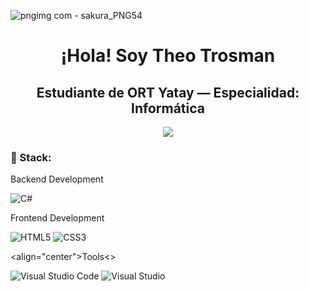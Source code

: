 ![pngimg com - sakura_PNG54](https://github.com/user-attachments/assets/6672dbd4-38be-490d-91ab-16f08e6ac563)
<h1 align="center">¡Hola! Soy Theo Trosman</h1>
<h2 align="center">Estudiante de ORT Yatay — Especialidad: Informática </h2>

<p align="center"> <img src="https://github-readme-stats.vercel.app/api/top-langs/?username=Theotrosman&layout=compact&hide=TSQL&theme=chartreuse-light"></p>

### 🎏 Stack:

Backend Development

![C#](https://img.shields.io/badge/c%23-%23239120.svg?style=for-the-badge&logo=csharp&logoColor=white)

Frontend Development

![HTML5](https://img.shields.io/badge/html5-%23E34F26.svg?style=for-the-badge&logo=html5&logoColor=white)
![CSS3](https://img.shields.io/badge/css3-%231572B6.svg?style=for-the-badge&logo=css3&logoColor=white)

<align="center">Tools<>

![Visual Studio Code](https://img.shields.io/badge/Visual%20Studio%20Code-0078d7.svg?style=for-the-badge&logo=visual-studio-code&logoColor=white)
![Visual Studio](https://img.shields.io/badge/Visual%20Studio-5C2D91.svg?style=for-the-badge&logo=visual-studio&logoColor=white)
